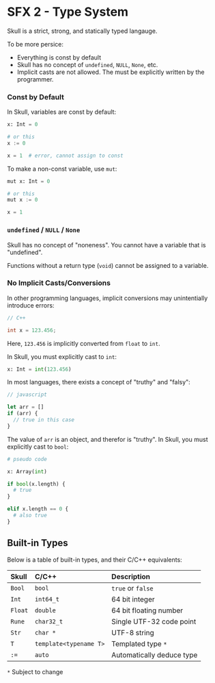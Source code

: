 # SFX 2 - Type System

Skull is a strict, strong, and statically typed langauge.

To be more persice:
* Everything is const by default
* Skull has no concept of `undefined`, `NULL`, `None`, etc.
* Implicit casts are not allowed. The must be explicitly written by the programmer.

### Const by Default

In Skull, variables are const by default:

```python
x: Int = 0

# or this
x := 0

x = 1  # error, cannot assign to const
```

To make a non-const variable, use `mut`:

```python
mut x: Int = 0

# or this
mut x := 0

x = 1
```

### `undefined` / `NULL` / `None`

Skull has no concept of "noneness". You cannot have a variable that is "undefined".

Functions without a return type (`void`) cannot be assigned to a variable.

### No Implicit Casts/Conversions

In other programming languages, implicit conversions may unintentially introduce errors:

```cpp
// C++

int x = 123.456;
```

Here, `123.456` is implicitly converted from `float` to `int`.

In Skull, you must explicitly cast to `int`:

```python
x: Int = int(123.456)
```

In most languages, there exists a concept of "truthy" and "falsy":

```javascript
// javascript

let arr = []
if (arr) {
  // true in this case
}
```

The value of `arr` is an object, and therefor is "truthy". In Skull, you must explicitly cast to `bool`:

```python
# pseudo code

x: Array(int)

if bool(x.length) {
  # true
}

elif x.length == 0 {
  # also true
}
```

## Built-in Types

Below is a table of built-in types, and their C/C++ equivalents:

| Skull | C/C++ | Description |
|:----- |:----- |:----------- |
| `Bool` | `bool` | `true` or `false` |
| `Int` | `int64_t` | 64 bit integer |
| `Float` | `double` | 64 bit floating number |
| `Rune` | `char32_t` | Single UTF-32 code point |
| `Str` | `char *` | UTF-8 string |
| `T` | `template<typename T>` | Templated type `*` |
| `:=` | `auto` | Automatically deduce type |

`*` Subject to change
